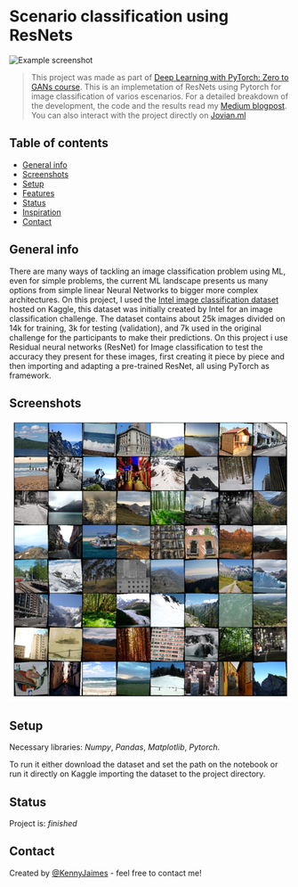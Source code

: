 # Scenario classification using ResNets
![Example screenshot](https://miro.medium.com/max/700/0*E6o0KqW2B3_7QQcw.jpg)
> This project was made as part of [Deep Learning with PyTorch: Zero to GANs course](https://jovian.ml/learn/deep-learning-with-pytorch-zero-to-gans). 
This is an implemetation of ResNets using Pytorch for image classification of varios escenarios. For a detailed breakdown of the development, the code and the results read my [Medium blogpost](https://medium.com/jovianml/using-resnet-for-image-classification-4b3c42f2a27e). You can also interact with the project directly on [Jovian.ml](https://jovian.ml/linkenny13/project)

## Table of contents
* [General info](#general-info)
* [Screenshots](#screenshots)
* [Setup](#setup)
* [Features](#features)
* [Status](#status)
* [Inspiration](#inspiration)
* [Contact](#contact)

## General info
There are many ways of tackling an image classification problem using ML, even for simple problems, the current ML landscape presents us many options from simple linear Neural Networks to bigger more complex architectures. On this project, I used the [Intel image classification dataset](https://www.kaggle.com/puneet6060/intel-image-classification) hosted on Kaggle, this dataset was initially created by Intel for an image classification challenge. The dataset contains about 25k images divided on 14k for training, 3k for testing (validation), and 7k used in the original challenge for the participants to make their predictions. On this project i use Residual neural networks (ResNet) for Image classification to test the accuracy they present for these images, first creating it piece by piece and then importing and adapting a pre-trained ResNet, all using PyTorch as framework.

## Screenshots
![Example screenshot](./scenarios.png)

## Setup
Necessary libraries:
    *Numpy*,
    *Pandas*,
    *Matplotlib*,
    *Pytorch*.

To run it either download the dataset and set the path on the notebook or run it directly on Kaggle importing the dataset to the project directory.


## Status
Project is: _finished_

## Contact
Created by [@KennyJaimes](https://www.linkedin.com/in/kennyjaimes/) - feel free to contact me!